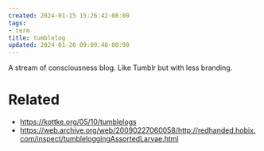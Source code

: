 ```yaml
---
created: 2024-01-15 15:26:42-08:00
tags:
- term
title: tumblelog
updated: 2024-01-26 09:09:48-08:00
---
```


A stream of consciousness blog. Like Tumblr but with less branding.

# Related

* https://kottke.org/05/10/tumblelogs
* https://web.archive.org/web/20090227060058/http://redhanded.hobix.com/inspect/tumbleloggingAssortedLarvae.html
